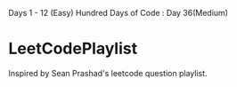 Days 1 - 12 (Easy)
Hundred Days of Code : Day 36(Medium)
# LeetCodePlaylist
Inspired by Sean Prashad's leetcode question playlist.
